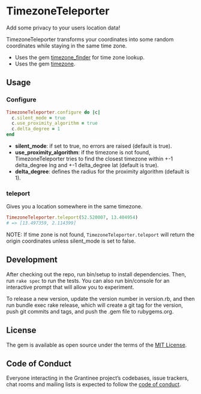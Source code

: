 # TimezoneTeleporter

Add some privacy to your users location data!

TimezoneTeleporter transforms your coordinates into some random coordinates while staying in the same time zone.

* Uses the gem [timezone_finder](https://github.com/gunyarakun/timezone_finder) for time zone lookup.
* Uses the gem [timezone](https://github.com/panthomakos/timezone).

## Usage

### Configure

```ruby
TimezoneTeleporter.configure do |c|
  c.silent_mode = true
  c.use_proximity_algorithm = true
  c.delta_degree = 1
end
```

* **silent_mode**: if set to true, no errors are raised (default is true).
* **use_proximity_algorithm**: if the timezone is not found, TimezoneTeleporter tries to find the closest timezone within +-1 delta_degree lng and +-1 delta_degree lat (default is true).
* **delta_degree**: defines the radius for the proximity algorithm (default is 1).

### teleport

Gives you a location somewhere in the same timezone.

```ruby
TimezoneTeleporter.teleport(52.520007, 13.404954)
# => [13.497359, 2.114399]
```

NOTE: If time zone is not found, `TimezoneTeleporter.teleport` will return the origin coordinates unless silent_mode is set to false.

## Development

After checking out the repo, run bin/setup to install dependencies. Then, run `rake spec` to run the tests. You can also run bin/console for an interactive prompt that will allow you to experiment.

To release a new version, update the version number in version.rb, and then run bundle exec rake release, which will create a git tag for the version, push git commits and tags, and push the .gem file to rubygems.org.

## License

The gem is available as open source under the terms of the [MIT License](https://opensource.org/licenses/MIT).

## Code of Conduct

Everyone interacting in the Grantinee project’s codebases, issue trackers, chat rooms and mailing lists is expected to follow the [code of conduct](https://github.com/blinkist/TimezoneTeleporter/blob/master/CODE_OF_CONDUCT.md).
